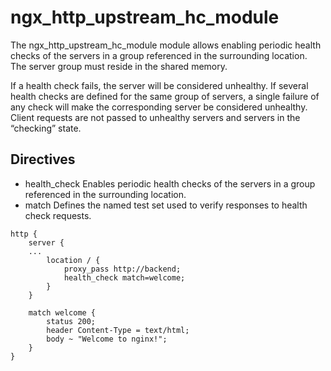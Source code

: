 # ngx_http_upstream_hc_module
The ngx_http_upstream_hc_module module allows enabling periodic health checks of the servers in a group referenced in the surrounding location. The server group must reside in the shared memory.

If a health check fails, the server will be considered unhealthy. If several health checks are defined for the same group of servers, a single failure of any check will make the corresponding server be considered unhealthy. Client requests are not passed to unhealthy servers and servers in the “checking” state.

## Directives
* health_check Enables periodic health checks of the servers in a group referenced in the surrounding location.
* match Defines the named test set used to verify responses to health check requests.

``` nginx
http {
    server {
    ...
        location / {
            proxy_pass http://backend;
            health_check match=welcome;
        }
    }

    match welcome {
        status 200;
        header Content-Type = text/html;
        body ~ "Welcome to nginx!";
    }
}
```

